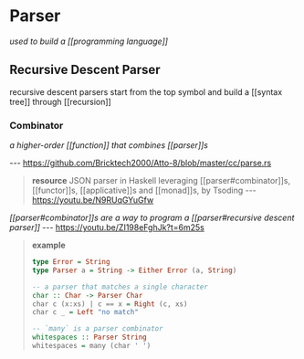 # Parser

_used to build a [[programming language]]_

## Recursive Descent Parser

recursive descent parsers start from the top symbol and build a [[syntax tree]] through [[recursion]]

### Combinator

_a higher-order [[function]] that combines [[parser]]s_

--- <https://github.com/Bricktech2000/Atto-8/blob/master/cc/parse.rs>

> **resource** JSON parser in Haskell leveraging [[parser#combinator]]s, [[functor]]s, [[applicative]]s and [[monad]]s, by Tsoding --- <https://youtu.be/N9RUqGYuGfw>

_[[parser#combinator]]s are a way to program a [[parser#recursive descent parser]]_ --- <https://youtu.be/ZI198eFghJk?t=6m25s>

> **example**
>
> ```haskell
> type Error = String
> type Parser a = String -> Either Error (a, String)
>
> -- a parser that matches a single character
> char :: Char -> Parser Char
> char c (x:xs) | c == x = Right (c, xs)
> char c _ = Left "no match"
>
> -- `many` is a parser combinator
> whitespaces :: Parser String
> whitespaces = many (char ' ')
> ```
